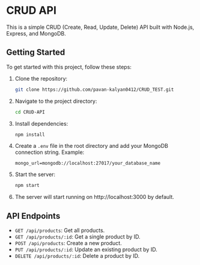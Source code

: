 # CRUD API

This is a simple CRUD (Create, Read, Update, Delete) API built with Node.js, Express, and MongoDB.

## Getting Started

To get started with this project, follow these steps:

1. Clone the repository:

    ```bash
    git clone https://github.com/pavan-kalyan0412/CRUD_TEST.git
    ```

2. Navigate to the project directory:

    ```bash
    cd CRUD-API
    ```

3. Install dependencies:

    ```bash
    npm install
    ```

4. Create a `.env` file in the root directory and add your MongoDB connection string. Example:

    ```
    mongo_url=mongodb://localhost:27017/your_database_name
    ```

5. Start the server:

    ```bash
    npm start
    ```

6. The server will start running on http://localhost:3000 by default.

## API Endpoints

- `GET /api/products`: Get all products.
- `GET /api/products/:id`: Get a single product by ID.
- `POST /api/products`: Create a new product.
- `PUT /api/products/:id`: Update an existing product by ID.
- `DELETE /api/products/:id`: Delete a product by ID.


